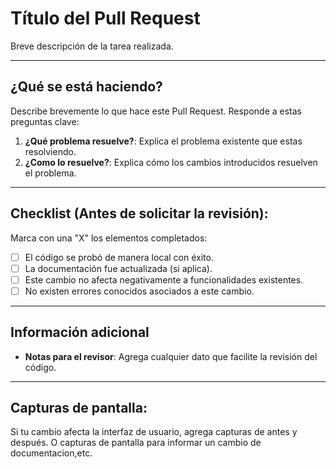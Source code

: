# Título del Pull Request
Breve descripción de la tarea realizada.

---

## ¿Qué se está haciendo?
Describe brevemente lo que hace este Pull Request. Responde a estas preguntas clave:
1. **¿Qué problema resuelve?**: Explica el problema existente que estas resolviendo.
2. **¿Como lo resuelve?**: Explica cómo los cambios introducidos resuelven el problema.

---

## Checklist (Antes de solicitar la revisión):
Marca con una "X" los elementos completados:
- [ ] El código se probó de manera local con éxito.
- [ ] La documentación fue actualizada (si aplica).
- [ ] Este cambio no afecta negativamente a funcionalidades existentes.
- [ ] No existen errores conocidos asociados a este cambio.

---

## Información adicional
- **Notas para el revisor**: Agrega cualquier dato que facilite la revisión del código.

---

## Capturas de pantalla:
Si tu cambio afecta la interfaz de usuario, agrega capturas de antes y después. O capturas de pantalla para informar un cambio de documentacion,etc.